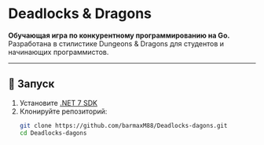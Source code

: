 # Deadlocks & Dragons

**Обучающая игра по конкурентному программированию на Go.**  
Разработана в стилистике Dungeons & Dragons для студентов и начинающих программистов.

---

## 🔧 Запуск

1. Установите [.NET 7 SDK](https://dotnet.microsoft.com/en-us/download/dotnet/7.0)
2. Клонируйте репозиторий:
   ```bash
   git clone https://github.com/barmaxM88/Deadlocks-dagons.git
   cd Deadlocks-dagons

